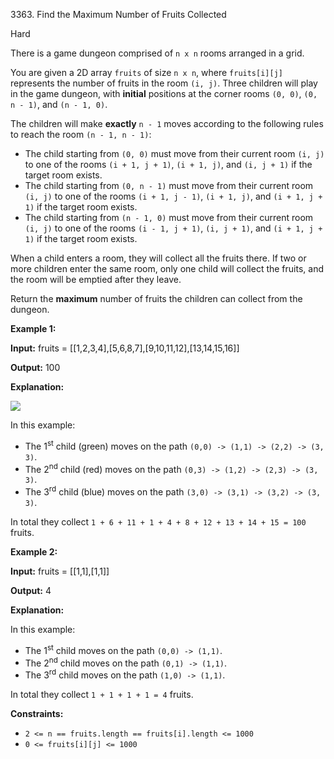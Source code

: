 3363\. Find the Maximum Number of Fruits Collected

Hard

There is a game dungeon comprised of `n x n` rooms arranged in a grid.

You are given a 2D array `fruits` of size `n x n`, where `fruits[i][j]` represents the number of fruits in the room `(i, j)`. Three children will play in the game dungeon, with **initial** positions at the corner rooms `(0, 0)`, `(0, n - 1)`, and `(n - 1, 0)`.

The children will make **exactly** `n - 1` moves according to the following rules to reach the room `(n - 1, n - 1)`:

*   The child starting from `(0, 0)` must move from their current room `(i, j)` to one of the rooms `(i + 1, j + 1)`, `(i + 1, j)`, and `(i, j + 1)` if the target room exists.
*   The child starting from `(0, n - 1)` must move from their current room `(i, j)` to one of the rooms `(i + 1, j - 1)`, `(i + 1, j)`, and `(i + 1, j + 1)` if the target room exists.
*   The child starting from `(n - 1, 0)` must move from their current room `(i, j)` to one of the rooms `(i - 1, j + 1)`, `(i, j + 1)`, and `(i + 1, j + 1)` if the target room exists.

When a child enters a room, they will collect all the fruits there. If two or more children enter the same room, only one child will collect the fruits, and the room will be emptied after they leave.

Return the **maximum** number of fruits the children can collect from the dungeon.

**Example 1:**

**Input:** fruits = [[1,2,3,4],[5,6,8,7],[9,10,11,12],[13,14,15,16]]

**Output:** 100

**Explanation:**

![](https://leetcode-in-java.github.io/src/main/java/g3301_3400/s3363_find_the_maximum_number_of_fruits_collected/example_1.gif)

In this example:

*   The 1<sup>st</sup> child (green) moves on the path `(0,0) -> (1,1) -> (2,2) -> (3, 3)`.
*   The 2<sup>nd</sup> child (red) moves on the path `(0,3) -> (1,2) -> (2,3) -> (3, 3)`.
*   The 3<sup>rd</sup> child (blue) moves on the path `(3,0) -> (3,1) -> (3,2) -> (3, 3)`.

In total they collect `1 + 6 + 11 + 1 + 4 + 8 + 12 + 13 + 14 + 15 = 100` fruits.

**Example 2:**

**Input:** fruits = [[1,1],[1,1]]

**Output:** 4

**Explanation:**

In this example:

*   The 1<sup>st</sup> child moves on the path `(0,0) -> (1,1)`.
*   The 2<sup>nd</sup> child moves on the path `(0,1) -> (1,1)`.
*   The 3<sup>rd</sup> child moves on the path `(1,0) -> (1,1)`.

In total they collect `1 + 1 + 1 + 1 = 4` fruits.

**Constraints:**

*   `2 <= n == fruits.length == fruits[i].length <= 1000`
*   `0 <= fruits[i][j] <= 1000`